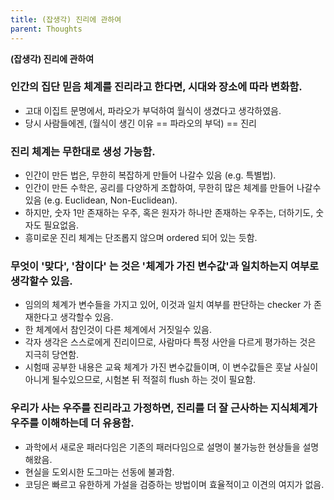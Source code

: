 ```yaml
---
title: (잡생각) 진리에 관하여
parent: Thoughts
---
```


**(잡생각) 진리에 관하여**

### 인간의 집단 믿음 체계를 진리라고 한다면, 시대와 장소에 따라 변화함.
- 고대 이집트 문명에서, 파라오가 부덕하여 월식이 생겼다고 생각하였음.
- 당시 사람들에겐, (월식이 생긴 이유 == 파라오의 부덕) == 진리

### 진리 체계는 무한대로 생성 가능함.
- 인간이 만든 법은, 무한히 복잡하게 만들어 나갈수 있음 (e.g. 특별법).
- 인간이 만든 수학은, 공리를 다양하게 조합하여, 무한히 많은 체계를 만들어 나갈수 있음 (e.g. Euclidean, Non-Euclidean).
- 하지만, 숫자 1만 존재하는 우주, 혹은 원자가 하나만 존재하는 우주는, 더하기도, 숫자도 필요없음.
- 흥미로운 진리 체계는 단조롭지 않으며 ordered 되어 있는 듯함. 

### 무엇이 '맞다', '참이다' 는 것은 '체계가 가진 변수값'과 일치하는지 여부로 생각할수 있음.
- 임의의 체계가 변수들을 가지고 있어, 이것과 일치 여부를 판단하는 checker 가 존재한다고 생각할수 있음.
- 한 체계에서 참인것이 다른 체계에서 거짓일수 있음.
- 각자 생각은 스스로에게 진리이므로, 사람마다 특정 사안을 다르게 평가하는 것은 지극히 당연함.
- 시험때 공부한 내용은 교육 체계가 가진 변수값들이며, 이 변수값들은 훗날 사실이 아니게 될수있으므로, 시험본 뒤 적절히 flush 하는 것이 필요함.

### 우리가 사는 우주를 진리라고 가정하면, 진리를 더 잘 근사하는 지식체계가 우주를 이해하는데 더 유용함.
- 과학에서 새로운 패러다임은 기존의 패러다임으로 설명이 불가능한 현상들을 설명해왔음.
- 현실을 도외시한 도그마는 선동에 불과함.
- 코딩은 빠르고 유한하게 가설을 검증하는 방법이며 효율적이고 이견의 여지가 없음.
